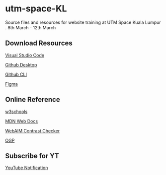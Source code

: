 # utm-space-KL
Source files and resources for website training at UTM Space Kuala Lumpur . 8th March - 12th March

[logo]: https://github.com/KannanNaidu/kannannaidu.github.io/blob/master/images/web-icon.jpg "Kannan Naidu Venugopal Logo Icon"

## Download Resources
[Visual Studio Code](https://code.visualstudio.com/ "VS Code website")

[Github Desktop](https://desktop.github.com/ "Github Desktop")

[Github CLI](https://cli.github.com/ "Github CLI")

[Figma](https://www.figma.com/downloads/ "Figma Download")


## Online Reference
[w3schools](https://www.w3schools.com/ "w3schools website")

[MDN Web Docs](https://developer.mozilla.org/en-US/ "MDN Web Docs")

[WebAIM Contrast Checker](https://webaim.org/resources/contrastchecker/ "WebAIM Color Contrast Checker")

[OGP](https://ogp.me/ "Open Graph Protocol")



## Subscribe for YT
[YouTube Notification](https://forms.gle/5vcE6y7aSt3KPY7j6/ "YouTube Notification")

